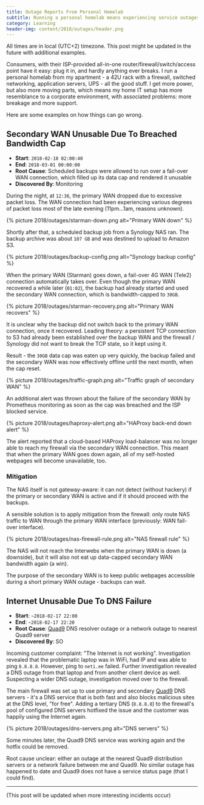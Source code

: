 ```yaml
---
title: Outage Reports From Personal Homelab
subtitle: Running a personal homelab means experiencing service outages. Here are some examples and what was learned from them.
category: Learning
header-img: content/2018/outages/header.png
---
```


All times are in local (UTC+2) timezone. This post might be updated in the future with additional examples.

Consumers, with their ISP-provided all-in-one router/firewall/switch/access point have it easy: plug it in, and hardly anything ever breaks.
I run a personal homelab from my apartment - a 42U rack with a firewall, switched networking, application servers, UPS - all the good stuff.
I get more power, but also more moving parts, which means my home IT setup has more resemblance to a corporate environment,
with associated problems: more breakage and more support.

Here are some examples on how things can go wrong.

## Secondary WAN Unusable Due To Breached Bandwidth Cap

- **Start**: `2018-02-18 02:00:40`
- **End**: `2018-03-01 00:00:00`
- **Root Cause**: Scheduled backups were allowed to run over a fail-over WAN connection, which filled up its data cap and rendered it unusable
- **Discovered By**: Monitoring

During the night, at `12:36`, the primary WAN dropped due to excessive packet loss. The WAN connection had been experiencing various degrees of packet loss most of the late evening (11pm...1am, reasons unknown).

{% picture 2018/outages/starman-down.png alt="Primary WAN down" %}

Shortly after that, a scheduled backup job from a Synology NAS ran. The backup archive was about `107 GB` and was destined to upload to Amazon S3.

{% picture 2018/outages/backup-config.png alt="Synology backup config" %}

When the primary WAN (Starman) goes down, a fail-over 4G WAN (Tele2) connection automatically takes over. Even though the primary WAN recovered a while later (`01:02`), the backup had already started and used the secondary WAN connection, which is bandwidth-capped to `30GB`.

{% picture 2018/outages/starman-recovery.png alt="Primary WAN recovers" %}

It is unclear why the backup did not switch back to the primary WAN connection, once it recovered. Leading theory: a persistent TCP connection to
S3 had already been established over the backup WAN and the firewall / Synology did not want to break the TCP state, so it kept using it.

Result - the `30GB` data cap was eaten up very quickly, the backup failed and the secondary WAN was now effectively offline until the next month,
when the cap reset.

{% picture 2018/outages/traffic-graph.png alt="Traffic graph of secondary WAN" %}

An additional alert was thrown about the failure of the secondary WAN by Prometheus monitoring as soon as the cap was breached
and the ISP blocked service.

{% picture 2018/outages/haproxy-alert.png alt="HAProxy back-end down alert" %}

The alert reported that a cloud-based HAProxy load-balancer was no longer able to reach my firewall
via the secondary WAN connection. This meant that when the primary WAN goes down again, all of my self-hosted webpages will become
unavailable, too.


### Mitigation

The NAS itself is not gateway-aware: it can not detect (without hackery) if the primary or secondary WAN is active and if it should
proceed with the backups.

A sensible solution is to apply mitigation from the firewall: only route NAS traffic to WAN through the primary WAN interface (previously: WAN fail-over interface).

{% picture 2018/outages/nas-firewall-rule.png alt="NAS firewall rule" %}

The NAS will not reach the Interwebs when the primary WAN is down (a downside), but it will also not eat up data-capped secondary WAN bandwidth again (a win).

The purpose of the secondary WAN is to keep public webpages accessible during a short primary WAN outage - backups can wait.

## Internet Unusable Due To DNS Failure

- **Start**: `~2018-02-17 22:00`
- **End**: `~2018-02-17 22:20`
- **Root Cause**: [Quad9](https://quad9.net) DNS resolver outage or a network outage to nearest Quad9 server
- **Discovered By**: SO

Incoming customer complaint: "The Internet is not working". Investigation revealed that the problematic laptop was in WiFi, had IP
and was able to ping `8.8.8.8`. However, ping to `neti.ee` failed. Further investigation revealed a DNS outage from that laptop
and from another client device as well. Suspecting a wider DNS outage, investigation moved over to the firewall.

The main firewall was set up to use primary and secondary [Quad9](https://quad9.net) DNS servers - it's a DNS service that is both
fast and also blocks malicious sites at the DNS level, "for free". Adding a tertiary DNS (`8.8.8.8`) to the firewall's pool of
configured DNS servers hotfixed the issue and the customer was happily using the Internet again.

{% picture 2018/outages/dns-servers.png alt="DNS servers" %}

Some minutes later, the Quad9 DNS service was working again and the hotfix could be removed.

Root cause unclear: either an outage at the nearest Quad9 distribution servers or a network failure between me and Quad9.
No similar outage has happened to date and Quad9 does not have a service status page (that I could find).

----

(This post will be updated when more interesting incidents occur)
